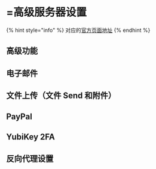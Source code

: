 # =高级服务器设置

{% hint style="info" %}
对应的[官方页面地址](https://contributing.bitwarden.com/getting-started/server/advanced-setup)
{% endhint %}

## 高级功能​ <a href="#premium-features" id="premium-features"></a>

## 电子邮件​ <a href="#emails" id="emails"></a>

## 文件上传（文件 Send 和附件） <a href="#file-uploads-file-sends-and-attachments" id="file-uploads-file-sends-and-attachments"></a>

## PayPal <a href="#paypal" id="paypal"></a>

## YubiKey 2FA <a href="#yubikey-2fa" id="yubikey-2fa"></a>

## 反向代理设置​ <a href="#reverse-proxy-setup" id="reverse-proxy-setup"></a>
